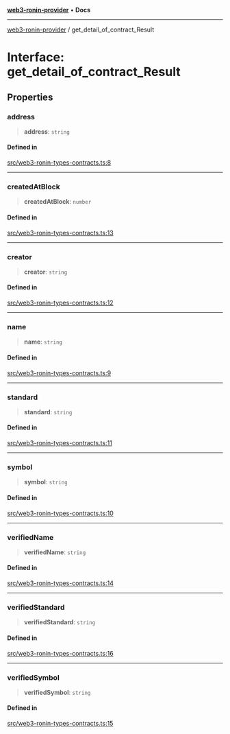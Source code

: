 [**web3-ronin-provider**](../README.md) • **Docs**

***

[web3-ronin-provider](../globals.md) / get\_detail\_of\_contract\_Result

# Interface: get\_detail\_of\_contract\_Result

## Properties

### address

> **address**: `string`

#### Defined in

[src/web3-ronin-types-contracts.ts:8](https://github.com/chuacw/web3-ronin-provider/blob/56fda69eb1bad2d2fd8f29422ffb14cf65ae3973/src/web3-ronin-types-contracts.ts#L8)

***

### createdAtBlock

> **createdAtBlock**: `number`

#### Defined in

[src/web3-ronin-types-contracts.ts:13](https://github.com/chuacw/web3-ronin-provider/blob/56fda69eb1bad2d2fd8f29422ffb14cf65ae3973/src/web3-ronin-types-contracts.ts#L13)

***

### creator

> **creator**: `string`

#### Defined in

[src/web3-ronin-types-contracts.ts:12](https://github.com/chuacw/web3-ronin-provider/blob/56fda69eb1bad2d2fd8f29422ffb14cf65ae3973/src/web3-ronin-types-contracts.ts#L12)

***

### name

> **name**: `string`

#### Defined in

[src/web3-ronin-types-contracts.ts:9](https://github.com/chuacw/web3-ronin-provider/blob/56fda69eb1bad2d2fd8f29422ffb14cf65ae3973/src/web3-ronin-types-contracts.ts#L9)

***

### standard

> **standard**: `string`

#### Defined in

[src/web3-ronin-types-contracts.ts:11](https://github.com/chuacw/web3-ronin-provider/blob/56fda69eb1bad2d2fd8f29422ffb14cf65ae3973/src/web3-ronin-types-contracts.ts#L11)

***

### symbol

> **symbol**: `string`

#### Defined in

[src/web3-ronin-types-contracts.ts:10](https://github.com/chuacw/web3-ronin-provider/blob/56fda69eb1bad2d2fd8f29422ffb14cf65ae3973/src/web3-ronin-types-contracts.ts#L10)

***

### verifiedName

> **verifiedName**: `string`

#### Defined in

[src/web3-ronin-types-contracts.ts:14](https://github.com/chuacw/web3-ronin-provider/blob/56fda69eb1bad2d2fd8f29422ffb14cf65ae3973/src/web3-ronin-types-contracts.ts#L14)

***

### verifiedStandard

> **verifiedStandard**: `string`

#### Defined in

[src/web3-ronin-types-contracts.ts:16](https://github.com/chuacw/web3-ronin-provider/blob/56fda69eb1bad2d2fd8f29422ffb14cf65ae3973/src/web3-ronin-types-contracts.ts#L16)

***

### verifiedSymbol

> **verifiedSymbol**: `string`

#### Defined in

[src/web3-ronin-types-contracts.ts:15](https://github.com/chuacw/web3-ronin-provider/blob/56fda69eb1bad2d2fd8f29422ffb14cf65ae3973/src/web3-ronin-types-contracts.ts#L15)
